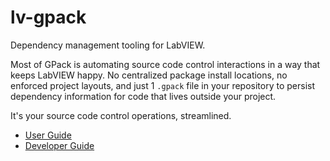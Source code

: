 # lv-gpack
Dependency management tooling for LabVIEW.

Most of GPack is automating source code control interactions in a way that keeps LabVIEW happy. No centralized package install locations, no enforced project layouts, and just 1 `.gpack` file in your repository to persist dependency information for code that lives outside your project.

It's your source code control operations, streamlined.

- [User Guide](doc/user_guide.md)
- [Developer Guide](doc/dev_guide.md)